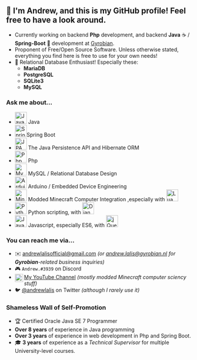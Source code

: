 ## 👋 I'm Andrew, and this is my GitHub profile! Feel free to have a look around.

- Currently working on backend **Php** development, and backend **Java** ☕ / **Spring-Boot** 🍃 development at [Gyrobian](https://gyrobian.nl).
- Proponent of Free/Open Source Software. Unless otherwise stated, everything you find here is free to use for your own needs!
- 💾 Relational Database Enthusiast! Especially these:
  - **MariaDB**
  - **PostgreSQL**
  - **SQLite3**
  - **MySQL**

### Ask me about...

- <img width="32px" src="https://github.com/andrewlalis/andrewlalis/raw/master/img/java_icon.png" alt="Java" /> Java
- <img width="32px" src="https://github.com/andrewlalis/andrewlalis/raw/master/img/spring_boot.png" alt="Spring Boot" />Spring Boot
- <img width="32px" src="https://github.com/andrewlalis/andrewlalis/raw/master/img/jpa_logo.jpg" alt="JPA and Hibernate" /> The Java Persistence API and Hibernate ORM
- <img width="32px" src="https://github.com/andrewlalis/andrewlalis/blob/master/img/php_logo.svg" alt="Php" /> Php
- <img width="32px" src="https://github.com/andrewlalis/andrewlalis/raw/master/img/mysql_logo.jpg" alt="MySQL" /> MySQL / Relational Database Design
- <img width="32px" src="https://github.com/andrewlalis/andrewlalis/raw/master/img/arduino_logo.png" alt="Arduino" /> Arduino / Embedded Device Engineering
- <img width="32px" src="https://github.com/andrewlalis/andrewlalis/raw/master/img/minecraft_grass.png" alt="Minecraft Grass" /> Modded Minecraft Computer Integration ,especially with <img width="32px" src="https://github.com/andrewlalis/andrewlalis/raw/master/img/lua_logo.png" alt="Lua" />
- <img width="32px" src="https://github.com/andrewlalis/andrewlalis/raw/master/img/python_logo.png" alt="Python" /> Python scripting, with <img width="32px" src="https://github.com/andrewlalis/andrewlalis/raw/master/img/django_logo.png" alt="Django" />
- <img width="32px" src="https://github.com/andrewlalis/andrewlalis/raw/master/img/js_logo.png" alt="Javascript" /> Javascript, especially ES6, with <img width="32px" src="https://github.com/andrewlalis/andrewlalis/raw/master/img/jquery_logo.gif" alt="jQuery" />

### You can reach me via...

- ✉️ <andrewlalisofficial@gmail.com>
  *(or <andrew.lalis@gyrobian.nl> for **Gyrobian**-related business inquiries)*
- 🎮 `Andrew.#3939` on Discord
- [<img align="left" alt="Andrew Lalis | YouTube" width="22px" src="https://cdn.jsdelivr.net/npm/simple-icons@v3/icons/youtube.svg" /> My YouTube Channel](https://www.youtube.com/channel/UC9X4mx6-ObPUB6-ud2IGAFQ) *(mostly modded Minecraft computer sciency stuff)*
- 🐦 [@andrewlalis](https://twitter.com/andrewlalis) on Twitter *(although I rarely use it)*

### Shameless Wall of Self-Promotion

- 🏆 Certified Oracle Java SE 7 Programmer
- **Over 8 years** of experience in Java programming
- **Over 3 years** of experience in web development in Php and Spring Boot.
- 🎓 **3 years** of experience as a *Technical Supervisor* for multiple University-level courses.